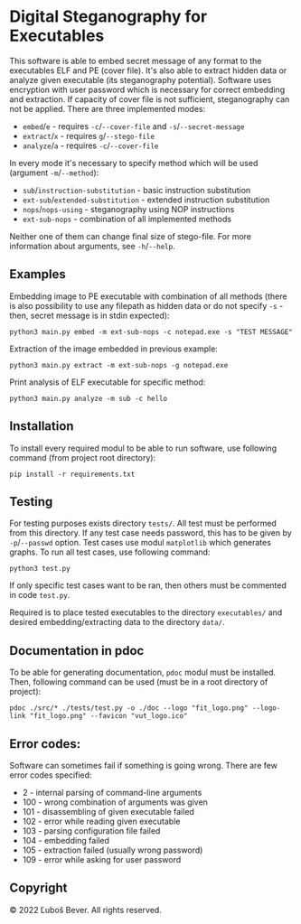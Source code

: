 # Digital Steganography for Executables

This software is able to embed secret message of any format to the executables ELF and PE (cover file). It's also able to extract hidden data or analyze given executable (its steganography potential). Software uses encryption with user password which is necessary for correct embedding and extraction. If capacity of cover file is not sufficient, steganography can not be applied. There are three implemented modes:
* `embed`/`e` - requires `-c`/`--cover-file` and `-s`/`--secret-message`
* `extract`/`x` - requires `g`/`--stego-file`
* `analyze`/`a` - requires `-c`/`--cover-file`

In every mode it's necessary to specify method which will be used (argument `-m`/`--method`):
* `sub`/`instruction-substitution` - basic instruction substitution
* `ext-sub`/`extended-substitution` - extended instruction substitution
* `nops`/`nops-using` - steganography using NOP instructions
* `ext-sub-nops` - combination of all implemented methods

Neither one of them can change final size of stego-file. For more information about arguments, see `-h`/`--help`.

## Examples

Embedding image to PE executable with combination of all methods (there is also possibility to use any filepath as hidden data or do not specify `-s` - then, secret message is in stdin expected):

```
python3 main.py embed -m ext-sub-nops -c notepad.exe -s "TEST MESSAGE"
```

Extraction of the image embedded in previous example:

```
python3 main.py extract -m ext-sub-nops -g notepad.exe
```

Print analysis of ELF executable for specific method:

```
python3 main.py analyze -m sub -c hello
```

## Installation

To install every required modul to be able to run software, use following command (from project root directory):

```
pip install -r requirements.txt
```

## Testing

For testing purposes exists directory `tests/`. All test must be performed from this directory. If any test case needs password, this has to be given by `-p`/`--passwd` option. Test cases use modul `matplotlib` which generates graphs. To run all test cases, use following command:

```
python3 test.py
```

If only specific test cases want to be ran, then others must be commented in code `test.py`.

Required is to place tested executables to the directory `executables/` and desired embedding/extracting data to the directory `data/`.

## Documentation in pdoc

To be able for generating documentation, `pdoc` modul must be installed. Then, following command can be used (must be in a root directory of project):

```
pdoc ./src/* ./tests/test.py -o ./doc --logo "fit_logo.png" --logo-link "fit_logo.png" --favicon "vut_logo.ico"
```

## Error codes:

Software can sometimes fail if something is going wrong. There are few error codes specified:

* 2 - internal parsing of command-line arguments
* 100 - wrong combination of arguments was given
* 101 - disassembling of given executable failed
* 102 - error while reading given executable
* 103 - parsing configuration file failed
* 104 - embedding failed
* 105 - extraction failed (usually wrong password)
* 109 - error while asking for user password

## Copyright

&copy; 2022 Ľuboš Bever. All rights reserved.